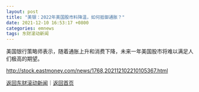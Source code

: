 ```yaml
---
layout: post
title: "美银：2022年美国股市料降温，如何抵御通胀？"
date: 2021-12-10 16:53:17 +0800
categories: emnews
tags: 东财滚动新闻
---
```


美国银行策略师表示，随着通胀上升和消费下降，未来一年美国股市将难以满足人们极高的期望。

<http://stock.eastmoney.com/news/1768,202112102210105367.html>

[返回东财滚动新闻](//finews.withounder.com/emnews/)｜[返回首页](//finews.withounder.com/)